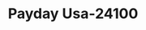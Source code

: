---
f_zip-code: 35016
f_state-code: AL
title: Payday Usa-24100
f_phone: 256-931-5082
f_city-only: Arab
f_address: 957 N Brindlee Mountain Pkwy Arab
f_location-unique-id: '24100'
slug: payday-usa-24100
updated-on: '2024-05-30T13:46:58.046Z'
created-on: '2024-05-30T13:36:59.803Z'
published-on: '2024-05-30T13:54:32.469Z'
f_city-state: cms/city/arab-al.md
f_company: cms/company/payday-usa.md
f_state: cms/state/alabama.md
layout: '[payday-loan].html'
tags: payday-loan
---